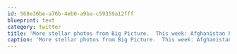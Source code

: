 ```yaml
---
id: 568e36be-a76b-4eb0-a9ba-c59359a12fff
blueprint: text
category: twitter
title: 'More stellar photos from Big Picture.  This week: Afghanistan http://bit.ly/2KUj8o'
caption: 'More stellar photos from Big Picture.  This week: Afghanistan http://bit.ly/2KUj8o'
---
```

